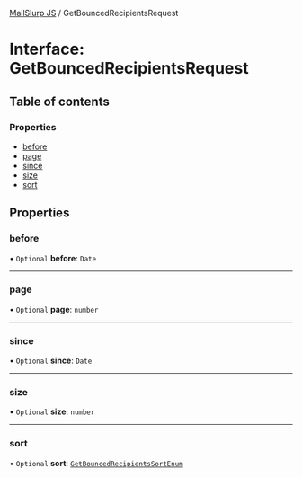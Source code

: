 [MailSlurp JS](../README.md) / GetBouncedRecipientsRequest

# Interface: GetBouncedRecipientsRequest

## Table of contents

### Properties

- [before](GetBouncedRecipientsRequest.md#before)
- [page](GetBouncedRecipientsRequest.md#page)
- [since](GetBouncedRecipientsRequest.md#since)
- [size](GetBouncedRecipientsRequest.md#size)
- [sort](GetBouncedRecipientsRequest.md#sort)

## Properties

### before

• `Optional` **before**: `Date`

___

### page

• `Optional` **page**: `number`

___

### since

• `Optional` **since**: `Date`

___

### size

• `Optional` **size**: `number`

___

### sort

• `Optional` **sort**: [`GetBouncedRecipientsSortEnum`](../enums/GetBouncedRecipientsSortEnum.md)
